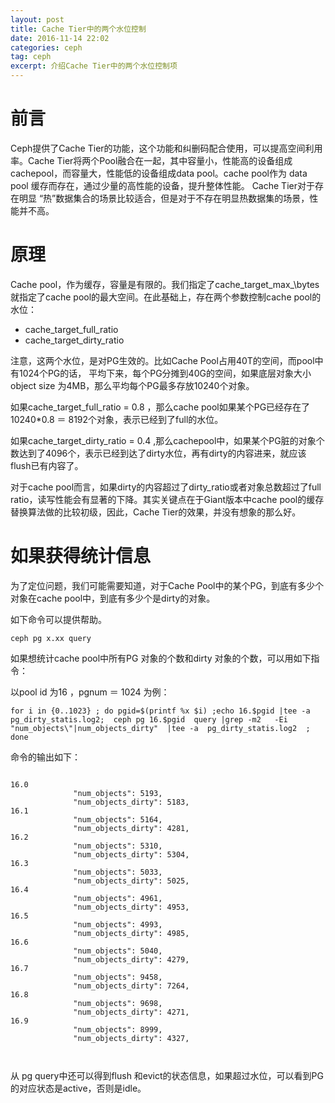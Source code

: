 ```yaml
---
layout: post
title: Cache Tier中的两个水位控制
date: 2016-11-14 22:02
categories: ceph
tag: ceph
excerpt: 介绍Cache Tier中的两个水位控制项
---
```


# 前言

Ceph提供了Cache Tier的功能，这个功能和纠删码配合使用，可以提高空间利用率。Cache Tier将两个Pool融合在一起，其中容量小，性能高的设备组成cachepool，而容量大，性能低的设备组成data pool。cache pool作为 data pool 缓存而存在，通过少量的高性能的设备，提升整体性能。 Cache Tier对于存在明显 “热”数据集合的场景比较适合，但是对于不存在明显热数据集的场景，性能并不高。



# 原理

Cache pool，作为缓存，容量是有限的。我们指定了cache\_target\_max_\bytes就指定了cache pool的最大空间。在此基础上，存在两个参数控制cache pool的水位：

* cache\_target\_full\_ratio
* cache\_target\_dirty\_ratio

注意，这两个水位，是对PG生效的。比如Cache Pool占用40T的空间，而pool中有1024个PG的话， 平均下来，每个PG分摊到40G的空间，如果底层对象大小 object size 为4MB，那么平均每个PG最多存放10240个对象。

如果cache\_target\_full\_ratio  = 0.8 ，那么cache pool如果某个PG已经存在了10240*0.8 ＝ 8192个对象，表示已经到了full的水位。

如果cache\_target\_dirty\_ratio = 0.4 ,那么cachepool中，如果某个PG脏的对象个数达到了4096个，表示已经到达了dirty水位，再有dirty的内容进来，就应该flush已有内容了。

对于cache pool而言，如果dirty的内容超过了dirty_ratio或者对象总数超过了full ratio，读写性能会有显著的下降。其实关键点在于Giant版本中cache pool的缓存替换算法做的比较初级，因此，Cache Tier的效果，并没有想象的那么好。


# 如果获得统计信息 

为了定位问题，我们可能需要知道，对于Cache Pool中的某个PG，到底有多少个对象在cache pool中，到底有多少个是dirty的对象。

如下命令可以提供帮助。

```
ceph pg x.xx query
```

如果想统计cache pool中所有PG 对象的个数和dirty 对象的个数，可以用如下指令：

以pool id 为16 ，pgnum ＝ 1024 为例：

```
for i in {0..1023} ; do pgid=$(printf %x $i) ;echo 16.$pgid |tee -a pg_dirty_statis.log2;  ceph pg 16.$pgid  query |grep -m2   -Ei "num_objects\"|num_objects_dirty"  |tee -a  pg_dirty_statis.log2  ;  done 

```
命令的输出如下：

```

16.0
              "num_objects": 5193,
              "num_objects_dirty": 5183,
16.1
              "num_objects": 5164,
              "num_objects_dirty": 4281,
16.2
              "num_objects": 5310,
              "num_objects_dirty": 5304,
16.3
              "num_objects": 5033,
              "num_objects_dirty": 5025,
16.4
              "num_objects": 4961,
              "num_objects_dirty": 4953,
16.5
              "num_objects": 4993,
              "num_objects_dirty": 4985,
16.6
              "num_objects": 5040,
              "num_objects_dirty": 4279,
16.7
              "num_objects": 9458,
              "num_objects_dirty": 7264,
16.8
              "num_objects": 9698,
              "num_objects_dirty": 4271,
16.9
              "num_objects": 8999,
              "num_objects_dirty": 4327,



```

从 pg query中还可以得到flush 和evict的状态信息，如果超过水位，可以看到PG的对应状态是active，否则是idle。